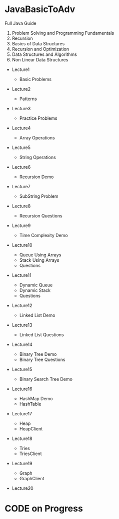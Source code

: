 # JavaBasicToAdv

Full Java Guide

1. Problem Solving and Programming Fundamentals 
2. Recursion
3. Basics of Data Structures
4. Recursion and Optimization
5. Data Structures and Algorithms
6. Non Linear Data Structures

* Lecture1
  - Basic Problems
  
* Lecture2
  - Patterns
  
* Lecture3
  - Practice Problems
  
* Lecture4
  - Array Operations
  
* Lecture5
  - String Operations
  
* Lecture6
  - Recursion Demo

* Lecture7
  - SubString Problem

* Lecture8
  - Recursion Questions

* Lecture9
  - Time Complexity Demo

* Lecture10
  - Queue Using Arrays
  - Stack Using Arrays
  - Questions

* Lecture11
  - Dynamic Queue 
  - Dynamic Stack
  - Questions

* Lecture12
  - Linked List Demo

* Lecture13
  - Linked List Questions

* Lecture14
  - Binary Tree Demo
  - Binary Tree Questions

* Lecture15
  - Binary Search Tree Demo

* Lecture16
  - HashMap Demo
  - HashTable

* Lecture17
  - Heap
  - HeapClient

* Lecture18
  - Tries
  - TriesClient

* Lecture19
  - Graph
  - GraphClient

* Lecture20



# CODE on Progress
